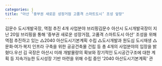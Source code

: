 ```yaml
---
categories: j
title: "아산 ‘중부권 새로운 성장거점 고품격 스마트도시’ 조성 앞장"
---
```

김문수 도시개발국장, 역점 추진 4개 사업분야 브리핑김문수 아산시 도시개발국장이 지난 20일 브리핑을 통해 &#39;중부권 새로운 성장거점, 고품격 스마트도시 아산&#39; 조성을 위해 역점 추진하고 있는 △2040 아산도시기본계획 수립 △도시개발과 원도심 도시재생 △문화·여가·복지 인프라 구축을 위한 공공건축물 건립 등 총 4개의 사업분야의 입장을 밝혔다.우선 김 국장은 아산시 미래 개발물량의 확보와 장기적인 도시공간구조에 대한 계획 등 지속가능한 도시성장 기반 마련을 위해 수립 중인 &#39;2040 아산도시기본계획&#39; 관